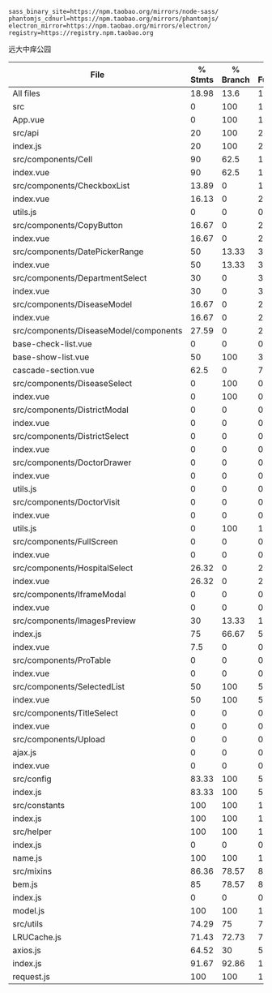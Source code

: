 ```
sass_binary_site=https://npm.taobao.org/mirrors/node-sass/
phantomjs_cdnurl=https://npm.taobao.org/mirrors/phantomjs/
electron_mirror=https://npm.taobao.org/mirrors/electron/
registry=https://registry.npm.taobao.org
```

远大中痒公园

| File                                   | % Stmts | % Branch | % Funcs | % Lines |
| -------------------------------------- | ------- | -------- | ------- | ------- |
| All files                              | 18.98   | 13.6     | 19.63   | 18.99   |
| src                                    | 0       | 100      | 100     | 0       |
| App.vue                                | 0       | 100      | 100     | 0       |
| src/api                                | 20      | 100      | 20      | 20      |
| index.js                               | 20      | 100      | 20      | 20      |
| src/components/Cell                    | 90      | 62.5     | 100     | 90      |
| index.vue                              | 90      | 62.5     | 100     | 90      |
| src/components/CheckboxList            | 13.89   | 0        | 17.65   | 14.29   |
| index.vue                              | 16.13   | 0        | 20      | 16.13   |
| utils.js                               | 0       | 0        | 0       | 0       |
| src/components/CopyButton              | 16.67   | 0        | 25      | 16.67   |
| index.vue                              | 16.67   | 0        | 25      | 16.67   |
| src/components/DatePickerRange         | 50      | 13.33    | 33.33   | 50      |
| index.vue                              | 50      | 13.33    | 33.33   | 50      |
| src/components/DepartmentSelect        | 30      | 0        | 37.5    | 30      |
| index.vue                              | 30      | 0        | 37.5    | 30      |
| src/components/DiseaseModel            | 16.67   | 0        | 21.05   | 16.92   |
| index.vue                              | 16.67   | 0        | 21.05   | 16.92   |
| src/components/DiseaseModel/components | 27.59   | 0        | 26.67   | 27.59   |
| base-check-list.vue                    | 0       | 0        | 0       | 0       |
| base-show-list.vue                     | 50      | 100      | 33.33   | 50      |
| cascade-section.vue                    | 62.5    | 0        | 75      | 62.5    |
| src/components/DiseaseSelect           | 0       | 100      | 0       | 0       |
| index.vue                              | 0       | 100      | 0       | 0       |
| src/components/DistrictModal           | 0       | 0        | 0       | 0       |
| index.vue                              | 0       | 0        | 0       | 0       |
| src/components/DistrictSelect          | 0       | 0        | 0       | 0       |
| index.vue                              | 0       | 0        | 0       | 0       |
| src/components/DoctorDrawer            | 0       | 0        | 0       | 0       |
| index.vue                              | 0       | 0        | 0       | 0       |
| utils.js                               | 0       | 0        | 0       | 0       |
| src/components/DoctorVisit             | 0       | 0        | 0       | 0       |
| index.vue                              | 0       | 0        | 0       | 0       |
| utils.js                               | 0       | 100      | 100     | 0       |
| src/components/FullScreen              | 0       | 0        | 0       | 0       |
| index.vue                              | 0       | 0        | 0       | 0       |
| src/components/HospitalSelect          | 26.32   | 0        | 26.32   | 26.32   |
| index.vue                              | 26.32   | 0        | 26.32   | 26.32   |
| src/components/IframeModal             | 0       | 0        | 0       | 0       |
| index.vue                              | 0       | 0        | 0       | 0       |
| src/components/ImagesPreview           | 30      | 13.33    | 14.29   | 30.51   |
| index.js                               | 75      | 66.67    | 50      | 75      |
| index.vue                              | 7.5     | 0        | 0       | 7.69    |
| src/components/ProTable                | 0       | 0        | 0       | 0       |
| index.vue                              | 0       | 0        | 0       | 0       |
| src/components/SelectedList            | 50      | 100      | 50      | 50      |
| index.vue                              | 50      | 100      | 50      | 50      |
| src/components/TitleSelect             | 0       | 0        | 0       | 0       |
| index.vue                              | 0       | 0        | 0       | 0       |
| src/components/Upload                  | 0       | 0        | 0       | 0       |
| ajax.js                                | 0       | 0        | 0       | 0       |
| index.vue                              | 0       | 0        | 0       | 0       |
| src/config                             | 83.33   | 100      | 50      | 83.33   |
| index.js                               | 83.33   | 100      | 50      | 83.33   |
| src/constants                          | 100     | 100      | 100     | 100     |
| index.js                               | 100     | 100      | 100     | 100     |
| src/helper                             | 100     | 100      | 100     | 100     |
| index.js                               | 0       | 0        | 0       | 0       |
| name.js                                | 100     | 100      | 100     | 100     |
| src/mixins                             | 86.36   | 78.57    | 85.71   | 90      |
| bem.js                                 | 85      | 78.57    | 80      | 88.89   |
| index.js                               | 0       | 0        | 0       | 0       |
| model.js                               | 100     | 100      | 100     | 100     |
| src/utils                              | 74.29   | 75       | 76.67   | 76      |
| LRUCache.js                            | 71.43   | 72.73    | 77.78   | 72.34   |
| axios.js                               | 64.52   | 30       | 58.33   | 66.67   |
| index.js                               | 91.67   | 92.86    | 100     | 95.45   |
| request.js                             | 100     | 100      | 100     | 100     |